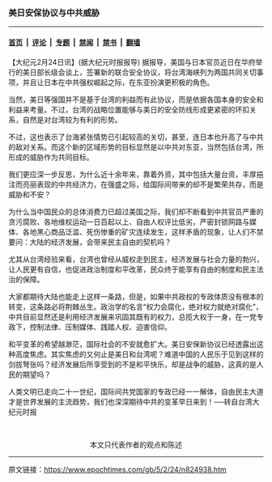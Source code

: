 ### 美日安保协议与中共威胁

---

#### [首页](../../../..?n824938) &nbsp;|&nbsp; [评论](../../../../../epoch-comment?n824938) &nbsp;|&nbsp; [专题](../../../../../epoch-special?n824938) &nbsp;|&nbsp; [禁闻](../../../../../epoch-news?n824938) &nbsp;|&nbsp; [禁书](../../../../../books?n824938) &nbsp;|&nbsp; [翻墙](https://github.com/gfw-breaker/nogfw/blob/master/README.md?n824938)


<div class="post_content" id="artbody" itemprop="articleBody">
 <!-- article content begin -->
 <p>
  【大纪元2月24日讯】(据大纪元时报报导) 据报导，美国与日本官员近日在华府举行的美日部长级会谈上，签署新的联合安全协议，将台湾海峡列为两国共同关切事项，并且让日本在中共强权崛起之际，在东亚扮演更积极的角色。
 </p>
 <p>
  当然，美日等强国并不是基于台湾的利益而有此协议，而是依据各国本身的安全和利益来考量。不过，台湾的战略位置能够与美日的安全防线形成更紧密的环扣关系，自然是对台湾较为有利的形势。
 </p>
 <p>
  不过，这也表示了台海紧张情势已引起较高的关切，甚至，连日本也升高了与中共的敌对关系。而这个新的区域形势的目标显然是以中共对东亚，当然包括台湾，所形成的威胁作为共同目标。
 </p>
 <p>
  我们更应深一步反思，为什么近十余年来，靠着外资，其中包括大量台资，丰厚挹注而亮丽表现的中共经济力，在强盛之际，给国际间带来的却不是繁荣共存，而是威胁和不安？
 </p>
 <p>
  为什么当中国民众的总体消费力已超过美国之际，我们却不断看到中共官员严重的贪污腐败、各地维权运动一日百起以上、自由人权评比低劣，严密封锁网路与媒体、各地黑心商品泛滥、死伤惨重的矿灾连续发生，这样矛盾的现象，让人们不禁要问：大陆的经济发展，会带来民主自由的契机吗？
 </p>
 <p>
  尤其从台湾经验来看，台湾也曾经从威权走到民主，经济发展与社会力量的勃兴，让人民更有自信，也促进政治制度和平改革，民众终于能享有自由的制度和民主法治的保障。
 </p>
 <p>
  大家都期待大陆也能走上这样一条路，但是，如果中共政权的专政体质没有根本的转变，这条路必将荆棘丛生。政治学的名言“权力会腐化，绝对权力就绝对腐化”，中共目前显然还是利用经济发展来巩固其既有的权力，总揽大权于一身，在一党专政下，控制法律、压制媒体、践踏人权、迫害信仰。
 </p>
 <p>
  和平变革的希望越渺茫，国际社会的不安就愈扩大。美日安保新协议已经透露出这种高度焦虑。其实焦虑的又何止是美日和台湾呢？难道中国的人民乐于见到这样的剑拔弩张吗？经济发展后所享受到的不是和平快乐，却是战争的威胁，这真的是人民的期望吗？
 </p>
 <p>
  人类文明已走向二十一世纪，国际间共党国家的专政已经一一解体，自由民主大道才是世界发展的主流趋势，我们也深深期待中共的变革早日来到！──转自台湾大纪元时报
 </p>
 <p>
  <font color="#ffffff">
   (http://www.dajiyuan.com)
  </font>
  <br/>
  <center>
   <font class="GY16">
    本文只代表作者的观点和陈述
   </font>
  </center>
 </p>
 <!-- article content end -->
 <div id="below_article_ad">
 </div>
</div>


---

原文链接：https://www.epochtimes.com/gb/5/2/24/n824938.htm